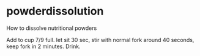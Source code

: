 # powderdissolution
How to dissolve nutritional powders

Add to cup 7/9 full. let sit 30 sec, stir with normal fork around 40 seconds, keep fork in 2 minutes. Drink. 
